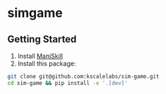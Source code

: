 # simgame

## Getting Started

1. Install [ManiSkill](https://maniskill.readthedocs.io/en/latest/user_guide/getting_started/installation.html)
2. Install this package:

```bash
git clone git@github.com:kscalelabs/sim-game.git
cd sim-game && pip install -e '.[dev]'
```
